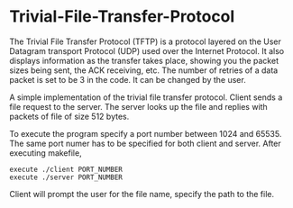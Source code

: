 # Trivial-File-Transfer-Protocol
The Trivial File Transfer Protocol (TFTP) is a protocol layered on the User Datagram transport Protocol (UDP) used over the Internet Protocol.  It also displays information as the transfer takes place, showing you the packet sizes being sent, the ACK receiving, etc. The number of retries of a data packet is set to be 3 in the code. It can be changed by the user. 

A simple implementation of the trivial file transfer protocol. Client sends a file request to the server. The server looks up the file and replies with packets of file of size 512 bytes.

To execute the program specify a port number between 1024 and 65535. The same port numer has to be specified for both client and server. After executing makefile,

	execute ./client PORT_NUMBER
	execute ./server PORT_NUMBER

Client will prompt the user for the file name, specify the path to the file.
